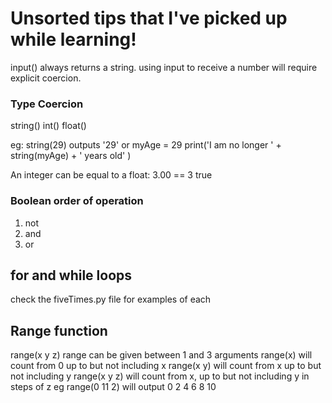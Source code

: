# Unsorted tips that I've picked up while learning!

input() always returns a string.
using input to receive a number will require explicit coercion.

### Type Coercion
string()
int()
float()

eg: string(29) outputs '29'
or
myAge = 29
print('I am no longer ' + string(myAge) + ' years old' )

An integer can be equal to a float:
3.00 == 3
true

### Boolean order of operation
1. not
2. and
3. or

## for and while loops
check the fiveTimes.py file for examples of each

## Range function
range(x y z)
range can be given between 1 and 3 arguments
range(x) will count from 0 up to but not including x
range(x y) will count from x up to but not including y
range(x y z) will count from x, up to but not including y in steps of z
eg
range(0 11 2) will output
0 2 4 6 8 10